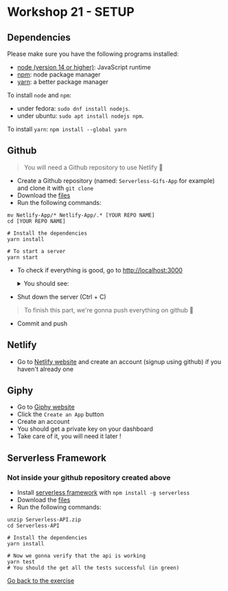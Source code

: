 # Workshop 21 - SETUP

## Dependencies

Please make sure you have the following programs installed:
- [node (version 14 or higher)](https://github.com/nodejs/node): JavaScript runtime
- [npm](https://www.npmjs.com/): node package manager
- [yarn](https://yarnpkg.com/): a better package manager

To install `node` and `npm`:
- under fedora: `sudo dnf install nodejs`.
- under ubuntu: `sudo apt install nodejs npm`.

To install `yarn`: `npm install --global yarn`

## Github

> You will need a Github repository to use Netlify 📂
- Create a Github repository (named: `Serverless-Gifs-App` for example) and clone it with `git clone`
- Download the [files](./Netlify-App.zip)
- Run the following commands:
```shell
mv Netlify-App/* Netlify-App/.* [YOUR REPO NAME]
cd [YOUR REPO NAME]

# Install the dependencies
yarn install

# To start a server
yarn start
```
- To check if everything is good, go to [http://localhost:3000](http://localhost:3000)
  <details>
    <summary>You should see:</summary>
  
   ![Netlify Setup Page](.github/assets/setupPage.png)

  </details>
- Shut down the server (Ctrl + C)

> To finish this part, we're gonna push everything on github 📌
- Commit and push

## Netlify

- Go to [Netlify website](https://www.netlify.com/) and create an account (signup using github) if you haven't already one

## Giphy

- Go to [Giphy website](https://developers.giphy.com/docs/sdk/)
- Click the `Create an App` button
- Create an account
- You should get a private key on your dashboard
- Take care of it, you will need it later !

## Serverless Framework

### **Not inside your github repository created above**
- Install [serverless framework](https://www.serverless.com) with `npm install -g serverless`
- Download the [files](./Serverless-API.zip)
- Run the following commands:
```shell
unzip Serverless-API.zip
cd Serverless-API

# Install the dependencies
yarn install

# Now we gonna verify that the api is working
yarn test
# You should the get all the tests successful (in green)
```

[Go back to the exercise](./README.md)
